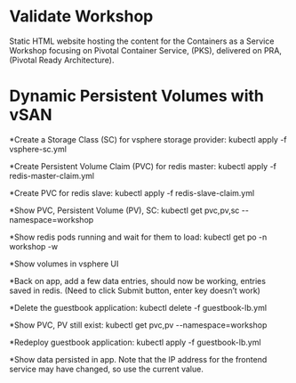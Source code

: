# Validate  Workshop

Static HTML website hosting the content for the Containers as a Service Workshop focusing on Pivotal Container Service, (PKS), delivered on PRA, (Pivotal Ready Architecture).


# Dynamic Persistent Volumes with vSAN
*Create a Storage Class (SC) for vsphere storage provider: kubectl apply -f vsphere-sc.yml

*Create Persistent Volume Claim (PVC) for redis master: kubectl apply -f redis-master-claim.yml

*Create PVC for redis slave: kubectl apply -f redis-slave-claim.yml

*Show PVC, Persistent Volume (PV), SC: kubectl get pvc,pv,sc --namespace=workshop

*Show redis pods running and wait for them to load: kubectl get po -n workshop -w

*Show volumes in vsphere UI

*Back on app, add a few data entries, should now be working, entries saved in redis.  (Need to click Submit button, enter key doesn’t work)

*Delete the guestbook application: kubectl delete -f guestbook-lb.yml

*Show PVC, PV still exist: kubectl get pvc,pv --namespace=workshop

*Redeploy guestbook application: kubectl apply -f guestbook-lb.yml

*Show data persisted in app.  Note that the IP address for the frontend service may have changed, so use the current value.

